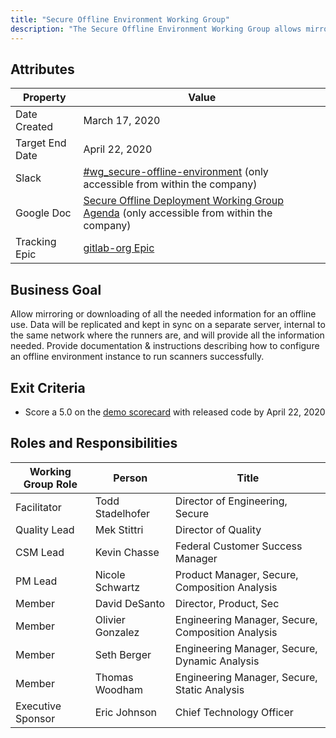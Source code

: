 ```yaml
---
title: "Secure Offline Environment Working Group"
description: "The Secure Offline Environment Working Group allows mirroring or downloading of all the needed information for an offline use."
---
```


## Attributes

| Property        | Value        |
|-----------------|--------------|
| Date Created    | March 17, 2020 |
| Target End Date | April 22, 2020 |
| Slack           | [#wg_secure-offline-environment](https://gitlab.slack.com/archives/CV9K1JEF5) (only accessible from within the company) |
| Google Doc      | [Secure Offline Deployment Working Group Agenda](https://docs.google.com/document/d/13eDkeyMH1rp7Dhzy0t-nIlwVfCqbSEp_WUftJGqFHzQ/edit?usp=sharing) (only accessible from within the company) |
| Tracking Epic   | [gitlab-org Epic](https://gitlab.com/groups/gitlab-org/-/epics/1359) |

## Business Goal

Allow mirroring or downloading of all the needed information for an offline use. Data will be replicated and kept in sync on a separate server, internal to the same network where the runners are, and will provide all the information needed. Provide documentation & instructions describing how to configure an offline environment instance to run scanners successfully.

## Exit Criteria

- Score a 5.0 on the [demo scorecard](https://docs.google.com/spreadsheets/d/1plXG0IHLTz8l1P7bec_-QBEqoferWGw4BtaNK314Rmo/edit?ts=5e6a5425#gid=0) with released code by April 22, 2020

## Roles and Responsibilities

| Working Group Role | Person           | Title                                             |
|--------------------|------------------|---------------------------------------------------|
| Facilitator        | Todd Stadelhofer | Director of Engineering, Secure                   |
| Quality Lead       | Mek Stittri      | Director of Quality                               |
| CSM Lead           | Kevin Chasse     | Federal Customer Success Manager                 |
| PM Lead            | Nicole Schwartz  | Product Manager, Secure, Composition Analysis     |
| Member             | David DeSanto    | Director, Product, Sec                |
| Member             | Olivier Gonzalez | Engineering Manager, Secure, Composition Analysis |
| Member             | Seth Berger      | Engineering Manager, Secure, Dynamic Analysis     |
| Member             | Thomas Woodham   | Engineering Manager, Secure, Static Analysis      |
| Executive Sponsor  | Eric Johnson     | Chief Technology Officer                                |
